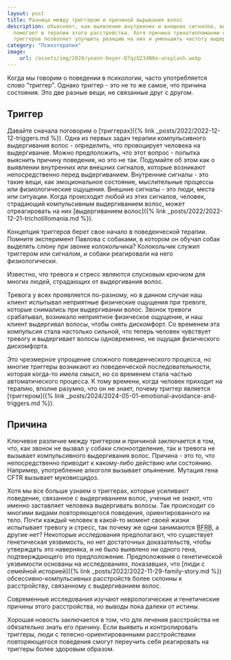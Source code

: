 ```yaml
---
layout: post
title: Разница между триггером и причиной вырывания волос
description: объясняет, как выявление внутренних и внешних сигналов, вызывающих компульсивное выдергивание волос, 
  помогает в терапии этого расстройства. Хотя причина трихотилломании остается неизвестной, понимание и контроль
  триггеров позволяет улучшить реакцию на них и уменьшить частоту выдергивания волос.
category: "Психотерапия"
image:
    url: /assets/img/2024/yoann-boyer-D7qzQ234N0o-unsplash.webp
---
```


Когда мы говорим о поведении в психологии, часто употребляется слово "триггер". Однако триггер - это не то же самое, что причина состояния. 
Это две разные вещи, не связанные друг с другом.

## Триггер
Давайте сначала поговорим о [триггерах]({% link _posts/2022/2022-12-12-triggers.md %}). Одна из первых задач терапии 
компульсивного выдергивания волос - определить, что провоцирует человека на выдергивание. Можно предположить, 
что этот вопрос - попытка выяснить причину поведения, но это не так. 
Подумайте об этом как о выявлении внутренних или внешних сигналов, которые возникают непосредственно перед выдергиванием. 
Внутренние сигналы - это такие вещи, как эмоциональное состояние, мыслительные процессы или физиологические ощущения. 
Внешние сигналы - это люди, места или ситуации. Когда происходит любой из этих сигналов, человек, страдающий компульсивным 
выдергиванием волос, может отреагировать на них [выдергиванием волос]({% link _posts/2022/2022-12-21-trichotillomania.md %}).

Концепция триггеров берет свое начало в поведенческой терапии. Помните эксперимент Павлова с собаками, в котором он обучал 
собак выделять слюну при звонке колокольчика? Колокольчик служил триггером или сигналом, и собаки реагировали на него физиологически.

Известно, что тревога и стресс являются спусковым крючком для многих людей, страдающих от выдергивания волос.

Тревога у всех проявляется по-разному, но в данном случае наш клиент испытывал неприятные физические ощущения при тревоге, 
которые снимались при выдергивании волос. Звонок тревоги срабатывал, возникало неприятное физическое ощущение, и наш клиент 
выдергивал волосы, чтобы снять дискомфорт. Со временем эта компульсия стала настолько сильной, что теперь человек чувствует 
тревогу и выдергивает волосы одновременно, не ощущая физического дискомфорта.

Это чрезмерное упрощение сложного поведенческого процесса, но многие триггеры возникают из поведенческой последовательности, 
которая когда-то имела смысл, но со временем стала частью автоматического процесса. К тому времени, когда человек приходит 
на терапию, вполне разумно, что он не знает, почему триггер является [триггером]({% link _posts/2024/2024-05-01-emotional-avoidance-and-triggers.md %}).

## Причина
Ключевое различие между триггером и причиной заключается в том, что, как звонок не вызвал у собаки слюноотделение, так 
и тревога не вызывает компульсивного выдергивания волос. Причина - это то, что непосредственно приводит к какому-либо 
действию или состоянию. Например, употребление алкоголя вызывает опьянение. Мутация гена CFTR вызывает муковисцидоз.

Хотя мы все больше узнаем о триггерах, которые усиливают поведение, связанное с выдергиванием волос, ученые не знают, что 
именно заставляет человека выдергивать волосы. Так происходит со многими видами повторяющегося поведения, ориентированного 
на тело. Почти каждый человек в какой-то момент своей жизни испытывает тревогу и стресс, так почему же одни занимаются <abbr title="BFRB - это аббревиатура, которая означает
'Body-Focused Repetitive Behaviors' (повторяющиеся поведенческие действия, связанные с телом). Это группа психических расстройств,
характеризующихся повторяющимися действиями, такими как выдирание волос, кусание ногтей, скрежет зубами и другие подобные
действия, которые привлекают внимание к телу. Трихотилломания является одним из типов BFRB.">BFRB</abbr>, а
другие нет? Некоторые исследования предполагают, что существует генетическая уязвимость, но нет достаточных доказательств, 
чтобы утверждать это наверняка, и не было выявлено ни одного гена, подтверждающего это предположение. Предположения о генетической 
уязвимости основаны на исследованиях, показавших, что [люди с семейной историей]({% link _posts/2022/2022-11-29-family-story.md %}) обсессивно-компульсивных расстройств более склонны
к расстройству, связанному с выдергиванием волос.

Современные исследования изучают неврологические и генетические причины этого расстройства, но выводы пока далеки от истины.

Хорошая новость заключается в том, что для лечения расстройства не обязательно знать его причину. Если выявить и контролировать 
триггеры, люди с телесно-ориентированными расстройствами повторяющегося поведения смогут переучить себя реагировать 
на триггеры более здоровым образом.
